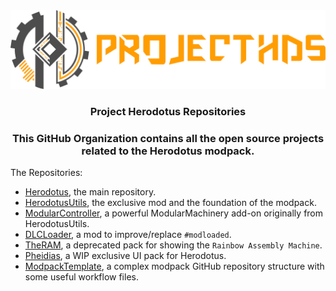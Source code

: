 <div align="center">
    <img src="https://raw.githubusercontent.com/ProjectHDS/.github/master/dark%20phds%403x.png" width="800px">
    <h3 align="center">Project Herodotus Repositories</h3>
    <h3 align="center">This GitHub Organization contains all the open source projects related to the Herodotus modpack.</h3>
</div>

The Repositories:
* [Herodotus](https://github.com/ProjectHDS/Herodotus), the main repository.
* [HerodotusUtils](https://github.com/ProjectHDS/HerodotusUtils), the exclusive mod and the foundation of the modpack.
* [ModularController](https://github.com/ProjectHDS/ModularController), a powerful ModularMachinery add-on originally from HerodotusUtils.
* [DLCLoader](https://github.com/ProjectHDS/DLCLoader), a mod to improve/replace `#modloaded`.
* [TheRAM](https://github.com/ProjectHDS/TheRAM), a deprecated pack for showing the `Rainbow Assembly Machine`.
* [Pheidias](https://github.com/ProjectHDS/Pheidias), a WIP exclusive UI pack for Herodotus.
* [ModpackTemplate](https://github.com/ProjectHDS/ModpackTemplate), a complex modpack GitHub repository structure with some useful workflow files.
